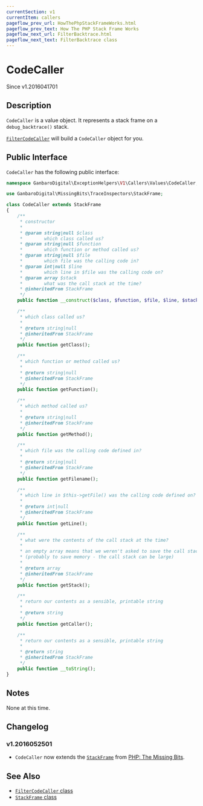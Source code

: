 ```yaml
---
currentSection: v1
currentItem: callers
pageflow_prev_url: HowThePhpStackFrameWorks.html
pageflow_prev_text: How The PHP Stack Frame Works
pageflow_next_url: FilterBacktrace.html
pageflow_next_text: FilterBacktrace class
---
```


# CodeCaller

<div class="callout info" markdown="1">
Since v1.2016041701
</div>

## Description

`CodeCaller` is a value object. It represents a stack frame on a `debug_backtrace()` stack.

[`FilterCodeCaller`](FilterCodeCaller.html) will build a `CodeCaller` object for you.

## Public Interface

`CodeCaller` has the following public interface:

```php
namespace GanbaroDigital\ExceptionHelpers\V1\Callers\Values\CodeCaller;

use GanbaroDigital\MissingBits\TraceInspectors\StackFrame;

class CodeCaller extends StackFrame
{
    /**
     * constructor
     *
     * @param string|null $class
     *        which class called us?
     * @param string|null $function
     *        which function or method called us?
     * @param string|null $file
     *        which file was the calling code in?
     * @param int|null $line
     *        which line in $file was the calling code on?
     * @param array $stack
     *        what was the call stack at the time?
     * @inheritedFrom StackFrame
     */
    public function __construct($class, $function, $file, $line, $stack = []);

    /**
     * which class called us?
     *
     * @return string|null
     * @inheritedFrom StackFrame
     */
    public function getClass();

    /**
     * which function or method called us?
     *
     * @return string|null
     * @inheritedFrom StackFrame
     */
    public function getFunction();

    /**
     * which method called us?
     *
     * @return string|null
     * @inheritedFrom StackFrame
     */
    public function getMethod();

    /**
     * which file was the calling code defined in?
     *
     * @return string|null
     * @inheritedFrom StackFrame
     */
    public function getFilename();

    /**
     * which line in $this->getFile() was the calling code defined on?
     *
     * @return int|null
     * @inheritedFrom StackFrame
     */
    public function getLine();

    /**
     * what were the contents of the call stack at the time?
     *
     * an empty array means that we weren't asked to save the call stack
     * (probably to save memory - the call stack can be large)
     *
     * @return array
     * @inheritedFrom StackFrame
     */
    public function getStack();

    /**
     * return our contents as a sensible, printable string
     *
     * @return string
     */
    public function getCaller();

    /**
     * return our contents as a sensible, printable string
     *
     * @return string
     * @inheritedFrom StackFrame
     */
    public function __toString();
}
```

## Notes

None at this time.

## Changelog

### v1.2016052501

* `CodeCaller` now extends the [`StackFrame`](http://ganbarodigital.github.io/php-the-missing-bits/traces/StackFrame.html) from [PHP: The Missing Bits](http://ganbarodigital.github.io/php-the-missing-bits/).

## See Also

* [`FilterCodeCaller` class](FilterCodeCaller.html)
* [`StackFrame` class](http://ganbarodigital.github.io/php-the-missing-bits/traces/StackFrame.html)
